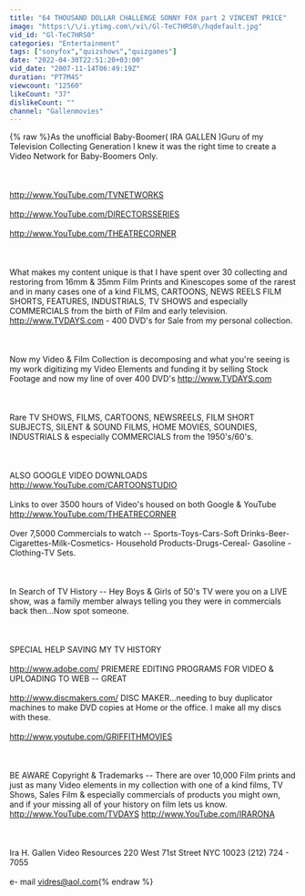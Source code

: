 ```yaml
---
title: "64 THOUSAND DOLLAR CHALLENGE SONNY FOX part 2 VINCENT PRICE"
image: "https:\/\/i.ytimg.com\/vi\/Gl-TeC7HRS0\/hqdefault.jpg"
vid_id: "Gl-TeC7HRS0"
categories: "Entertainment"
tags: ["sonyfox","quizshows","quizgames"]
date: "2022-04-30T22:51:20+03:00"
vid_date: "2007-11-14T06:49:19Z"
duration: "PT7M4S"
viewcount: "12560"
likeCount: "37"
dislikeCount: ""
channel: "Gallenmovies"
---
```

{% raw %}As the unofficial Baby-Boomer( IRA GALLEN )Guru of my Television Collecting Generation I knew it was the right time to create a Video Network for Baby-Boomers Only. <br /><br /><br /><br /><a rel="nofollow" target="blank" href="http://www.YouTube.com/TVNETWORKS">http://www.YouTube.com/TVNETWORKS</a> <br /><br /><a rel="nofollow" target="blank" href="http://www.YouTube.com/DIRECTORSSERIES">http://www.YouTube.com/DIRECTORSSERIES</a> <br /><br /><a rel="nofollow" target="blank" href="http://www.YouTube.com/THEATRECORNER">http://www.YouTube.com/THEATRECORNER</a> <br /><br /><br /><br />What makes my content unique is that I have spent over 30 collecting and restoring from 16mm &amp; 35mm Film Prints and Kinescopes some of the rarest and in many cases one of a kind FILMS, CARTOONS, NEWS REELS FILM SHORTS, FEATURES, INDUSTRIALS, TV SHOWS and especially COMMERCIALS from the birth of Film and early television. <a rel="nofollow" target="blank" href="http://www.TVDAYS.com">http://www.TVDAYS.com</a> - 400 DVD's for Sale from my personal collection.<br /><br /><br /><br />Now my Video &amp; Film Collection is decomposing and what you're seeing is my work digitizing my Video Elements and funding it by selling Stock Footage and now my line of over 400 DVD's <a rel="nofollow" target="blank" href="http://www.TVDAYS.com">http://www.TVDAYS.com</a> <br /><br /><br /><br />Rare TV SHOWS, FILMS, CARTOONS, NEWSREELS, FILM SHORT SUBJECTS, SILENT &amp; SOUND FILMS, HOME MOVIES, SOUNDIES, INDUSTRIALS &amp; especially COMMERCIALS from the 1950's/60's.<br /><br /><br /><br />ALSO GOOGLE VIDEO DOWNLOADS <a rel="nofollow" target="blank" href="http://www.YouTube.com/CARTOONSTUDIO">http://www.YouTube.com/CARTOONSTUDIO</a> <br /><br />Links to over 3500 hours of Video's housed on both Google &amp; YouTube <a rel="nofollow" target="blank" href="http://www.YouTube.com/THEATRECORNER">http://www.YouTube.com/THEATRECORNER</a> <br /><br />Over 7,5000 Commercials to watch -- Sports-Toys-Cars-Soft Drinks-Beer-Cigarettes-Milk-Cosmetics- Household Products-Drugs-Cereal- Gasoline -Clothing-TV Sets. <br /><br /><br /><br />In Search of TV History -- Hey Boys &amp; Girls of 50's TV were you on a LIVE show, was a family member always telling you they were in commercials back then...Now spot someone. <br /><br /><br /><br />SPECIAL HELP SAVING MY TV HISTORY<br /><br /><a rel="nofollow" target="blank" href="http://www.adobe.com/">http://www.adobe.com/</a> PRIEMERE EDITING PROGRAMS FOR VIDEO &amp; UPLOADING TO WEB -- GREAT<br /><br /><a rel="nofollow" target="blank" href="http://www.discmakers.com/">http://www.discmakers.com/</a> DISC MAKER...needing to buy duplicator machines to make DVD copies at Home or the office. I make all my discs with these.<br /><br /><a rel="nofollow" target="blank" href="http://www.youtube.com/GRIFFITHMOVIES">http://www.youtube.com/GRIFFITHMOVIES</a> <br /><br /><br /><br />BE AWARE Copyright &amp; Trademarks -- There are over 10,000 Film prints and just as many Video elements in my collection with one of a kind films, TV Shows, Sales Film &amp; especially commercials of products you might own, and if your missing all of your history on film lets us know. <a rel="nofollow" target="blank" href="http://www.YouTube.com/TVDAYS">http://www.YouTube.com/TVDAYS</a> <a rel="nofollow" target="blank" href="http://www.YouTube.com/IRARONA">http://www.YouTube.com/IRARONA</a> <br /><br /><br /><br />Ira H. Gallen Video Resources 220 West 71st Street NYC 10023 (212) 724 - 7055<br /><br />e- mail vidres@aol.com{% endraw %}
